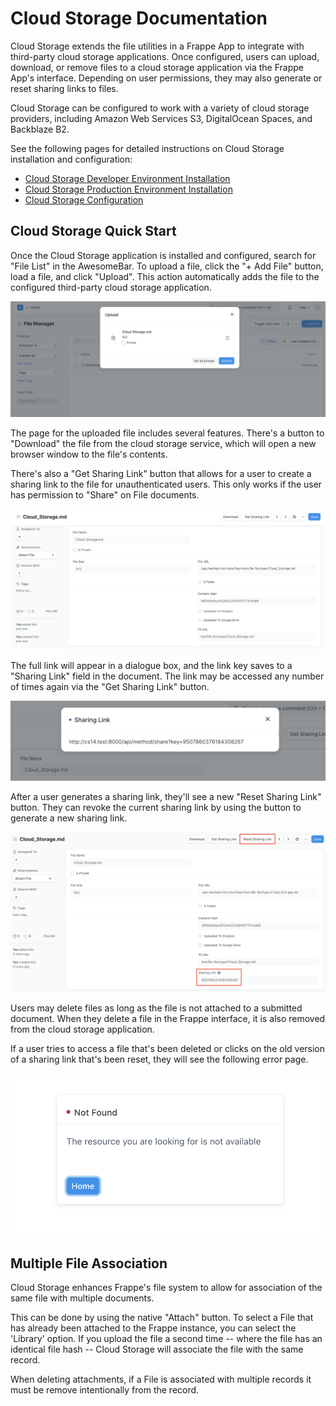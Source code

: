 # Cloud Storage Documentation

Cloud Storage extends the file utilities in a Frappe App to integrate with third-party cloud storage applications. Once configured, users can upload, download, or remove files to a cloud storage application via the Frappe App's interface. Depending on user permissions, they may also generate or reset sharing links to files.

Cloud Storage can be configured to work with a variety of cloud storage providers, including Amazon Web Services S3, DigitalOcean Spaces, and Backblaze B2.

See the following pages for detailed instructions on Cloud Storage installation and configuration:

- [Cloud Storage Developer Environment Installation](./development.md)
- [Cloud Storage Production Environment Installation](./production.md)
- [Cloud Storage Configuration](./configuration.md)

## Cloud Storage Quick Start

Once the Cloud Storage application is installed and configured, search for "File List" in the AwesomeBar. To upload a file, click the "+ Add File" button, load a file, and click "Upload". This action automatically adds the file to the configured third-party cloud storage application.

![Upload file dialogue box showing a new, non-private file called "Cloud_Storage.md" being uploaded to the system.](./assets/file_upload.png)

The page for the uploaded file includes several features. There's a button to "Download" the file from the cloud storage service, which will open a new browser window to the file's contents.

There's also a "Get Sharing Link" button that allows for a user to create a sharing link to the file for unauthenticated users. This only works if the user has permission to "Share" on File documents.

![Document view for the new file.](./assets/file_view.png)

The full link will appear in a dialogue box, and the link key saves to a "Sharing Link" field in the document. The link may be accessed any number of times again via the "Get Sharing Link" button.

![Sharing link dialogue box showing full link to the file in the cloud storage application.](./assets/sharing_link.png)

After a user generates a sharing link, they'll see a new "Reset Sharing Link" button. They can revoke the current sharing link by using the button to generate a new sharing link.

![New document view for a file after a sharing link is generated. There's a "Reset Sharing Link" button and a "Sharing Link" field with the current link key.](./assets/post_sharing_link.png)

Users may delete files as long as the file is not attached to a submitted document. When they delete a file in the Frappe interface, it is also removed from the cloud storage application.

If a user tries to access a file that's been deleted or clicks on the old version of a sharing link that's been reset, they will see the following error page.

![Error page when a file is no longer accessible.](./assets/reset_link_or_deleted_file_screen.png)

## Multiple File Association

Cloud Storage enhances Frappe's file system to allow for association of the same file with multiple documents.

This can be done by using the native "Attach" button. To select a File that has already been attached to the Frappe instance, you can select the 'Library' option. If you upload the file a second time -- where the file has an identical file hash -- Cloud Storage will associate the file with the same record.

When deleting attachments, if a File is associated with multiple records it must be remove intentionally from the record.